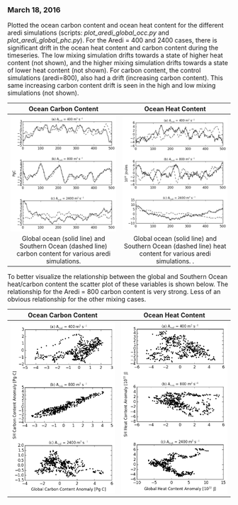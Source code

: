 ### March 18, 2016
Plotted the ocean carbon content and ocean heat content for the different aredi simulations (scripts: *plot_aredi_global_occ.py* and *plot_aredi_global_phc.py*). For the Aredi = 400 and 2400 cases, there is significant drift in the ocean heat content and carbon content during the timeseries. The low mixing simulation drifts towards a state of higher heat content (not shown), and the higher mixing simulation drifts towards a state of lower heat content (not shown). For carbon content, the control simulations (aredi=800), also had a drift (increasing carbon content). This same increasing carbon content drift is seen in the high and low mixing simulations (not shown). 

Ocean Carbon Content      |  Ocean Heat Content 
:-------------------------:|:-------------------------:
![](figures/aredi_occ_timeseries.png)  |  ![](figures/aredi_ohc_timeseries.png)
Global ocean (solid line) and Southern Ocean (dashed line) carbon content for various aredi simulations. | Global ocean (solid line) and Southern Ocean (dashed line) heat content for various aredi simulations.  .

To better visualize the relationship between the global and Southern Ocean heat/carbon content the scatter plot of these variables is shown below. The relationship for the Aredi = 800 carbon content is very strong. Less of an obvious relationship for the other mixing cases.   

Ocean Carbon Content      |  Ocean Heat Content  
:-------------------------:|:-------------------------:  
![](figures/aredi_occ_scatter.png)  |  ![](figures/aredi_ohc_scatter.png)